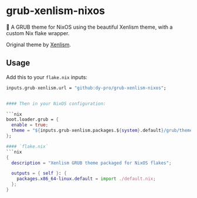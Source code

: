 # grub-xenlism-nixos

🎨 A GRUB theme for NixOS using the beautiful Xenlism theme, with a custom Nix flake wrapper.

Original theme by [Xenlism](https://github.com/xenlism).

## Usage

Add this to your `flake.nix` inputs:

```nix
inputs.grub-xenlism.url = "github:dy-pro/grub-xenlism-nixos";


#### Then in your NixOS configuration:

```nix
boot.loader.grub = {
  enable = true;
  theme = "${inputs.grub-xenlism.packages.${system}.default}/grub/themes/xenlism";
};

#### `flake.nix`
```nix
{
  description = "Xenlism GRUB theme packaged for NixOS flakes";

  outputs = { self }: {
    packages.x86_64-linux.default = import ./default.nix;
  };
}

